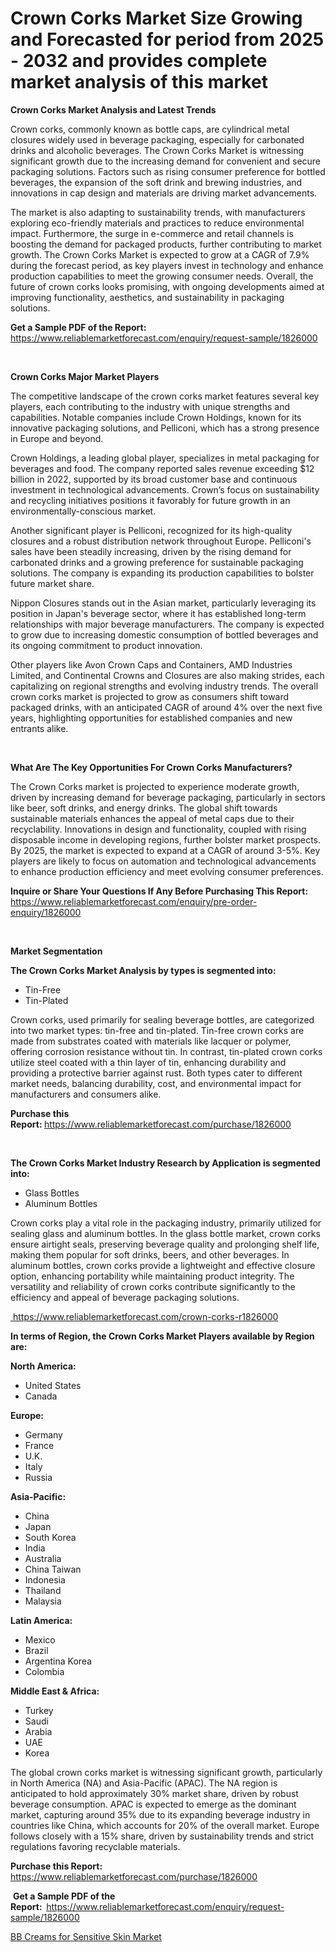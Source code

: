 <p><h1>Crown Corks Market Size Growing and Forecasted for period from 2025 - 2032 and provides complete market analysis of this market</h1></p><p><strong>Crown Corks Market Analysis and Latest Trends</strong></p>
<p><p>Crown corks, commonly known as bottle caps, are cylindrical metal closures widely used in beverage packaging, especially for carbonated drinks and alcoholic beverages. The Crown Corks Market is witnessing significant growth due to the increasing demand for convenient and secure packaging solutions. Factors such as rising consumer preference for bottled beverages, the expansion of the soft drink and brewing industries, and innovations in cap design and materials are driving market advancements.</p><p>The market is also adapting to sustainability trends, with manufacturers exploring eco-friendly materials and practices to reduce environmental impact. Furthermore, the surge in e-commerce and retail channels is boosting the demand for packaged products, further contributing to market growth. The Crown Corks Market is expected to grow at a CAGR of 7.9% during the forecast period, as key players invest in technology and enhance production capabilities to meet the growing consumer needs. Overall, the future of crown corks looks promising, with ongoing developments aimed at improving functionality, aesthetics, and sustainability in packaging solutions.</p></p>
<p><strong>Get a Sample PDF of the Report:&nbsp;</strong> <a href="https://www.reliablemarketforecast.com/enquiry/request-sample/1826000?utm_campaign=1110&utm_medium=2&utm_source=Github&utm_content=ia&utm_term=07022025&utm_id=crown-corks">https://www.reliablemarketforecast.com/enquiry/request-sample/1826000</a></p>
<p>&nbsp;</p>
<p><strong>Crown Corks Major Market Players</strong></p>
<p><p>The competitive landscape of the crown corks market features several key players, each contributing to the industry with unique strengths and capabilities. Notable companies include Crown Holdings, known for its innovative packaging solutions, and Pelliconi, which has a strong presence in Europe and beyond.</p><p>Crown Holdings, a leading global player, specializes in metal packaging for beverages and food. The company reported sales revenue exceeding $12 billion in 2022, supported by its broad customer base and continuous investment in technological advancements. Crown’s focus on sustainability and recycling initiatives positions it favorably for future growth in an environmentally-conscious market.</p><p>Another significant player is Pelliconi, recognized for its high-quality closures and a robust distribution network throughout Europe. Pelliconi's sales have been steadily increasing, driven by the rising demand for carbonated drinks and a growing preference for sustainable packaging solutions. The company is expanding its production capabilities to bolster future market share.</p><p>Nippon Closures stands out in the Asian market, particularly leveraging its position in Japan's beverage sector, where it has established long-term relationships with major beverage manufacturers. The company is expected to grow due to increasing domestic consumption of bottled beverages and its ongoing commitment to product innovation.</p><p>Other players like Avon Crown Caps and Containers, AMD Industries Limited, and Continental Crowns and Closures are also making strides, each capitalizing on regional strengths and evolving industry trends. The overall crown corks market is projected to grow as consumers shift toward packaged drinks, with an anticipated CAGR of around 4% over the next five years, highlighting opportunities for established companies and new entrants alike.</p></p>
<p>&nbsp;</p>
<p><strong>What Are The Key Opportunities For Crown Corks Manufacturers?</strong></p>
<p><p>The Crown Corks market is projected to experience moderate growth, driven by increasing demand for beverage packaging, particularly in sectors like beer, soft drinks, and energy drinks. The global shift towards sustainable materials enhances the appeal of metal caps due to their recyclability. Innovations in design and functionality, coupled with rising disposable income in developing regions, further bolster market prospects. By 2025, the market is expected to expand at a CAGR of around 3-5%. Key players are likely to focus on automation and technological advancements to enhance production efficiency and meet evolving consumer preferences.</p></p>
<p><strong>Inquire or Share Your Questions If Any Before Purchasing This Report:</strong> <a href="https://www.reliablemarketforecast.com/enquiry/pre-order-enquiry/1826000?utm_campaign=1110&utm_medium=2&utm_source=Github&utm_content=ia&utm_term=07022025&utm_id=crown-corks">https://www.reliablemarketforecast.com/enquiry/pre-order-enquiry/1826000</a></p>
<p>&nbsp;</p>
<p><strong>Market Segmentation</strong></p>
<p><strong>The Crown Corks Market Analysis by types is segmented into:</strong></p>
<p><ul><li>Tin-Free</li><li>Tin-Plated</li></ul></p>
<p><p>Crown corks, used primarily for sealing beverage bottles, are categorized into two market types: tin-free and tin-plated. Tin-free crown corks are made from substrates coated with materials like lacquer or polymer, offering corrosion resistance without tin. In contrast, tin-plated crown corks utilize steel coated with a thin layer of tin, enhancing durability and providing a protective barrier against rust. Both types cater to different market needs, balancing durability, cost, and environmental impact for manufacturers and consumers alike.</p></p>
<p><strong>Purchase this Report:&nbsp;</strong><a href="https://www.reliablemarketforecast.com/purchase/1826000?utm_campaign=1110&utm_medium=2&utm_source=Github&utm_content=ia&utm_term=07022025&utm_id=crown-corks">https://www.reliablemarketforecast.com/purchase/1826000</a></p>
<p>&nbsp;</p>
<p><strong>The Crown Corks Market Industry Research by Application is segmented into:</strong></p>
<p><ul><li>Glass Bottles</li><li>Aluminum Bottles</li></ul></p>
<p><p>Crown corks play a vital role in the packaging industry, primarily utilized for sealing glass and aluminum bottles. In the glass bottle market, crown corks ensure airtight seals, preserving beverage quality and prolonging shelf life, making them popular for soft drinks, beers, and other beverages. In aluminum bottles, crown corks provide a lightweight and effective closure option, enhancing portability while maintaining product integrity. The versatility and reliability of crown corks contribute significantly to the efficiency and appeal of beverage packaging solutions.</p></p>
<p><a href="https://www.reliablemarketforecast.com/crown-corks-r1826000?utm_campaign=1110&utm_medium=2&utm_source=Github&utm_content=ia&utm_term=07022025&utm_id=crown-corks">&nbsp;https://www.reliablemarketforecast.com/crown-corks-r1826000</a></p>
<p><strong>In terms of Region, the Crown Corks Market Players available by Region are:</strong></p>
<p>
    <p> <strong> North America: </strong>
        <ul>
            <li>United States</li>
            <li>Canada</li>
        </ul>
        </p> 
    <p> <strong> Europe: </strong>
        <ul>
            <li>Germany</li>
            <li>France</li>
            <li>U.K.</li>
            <li>Italy</li>
            <li>Russia</li>
        </ul>
        </p> 
    <p> <strong> Asia-Pacific: </strong>
        <ul>
            <li>China</li>
            <li>Japan</li>
            <li>South Korea</li>
            <li>India</li>
            <li>Australia</li>
            <li>China Taiwan</li>
            <li>Indonesia</li>
            <li>Thailand</li>
            <li>Malaysia</li>
        </ul>
        </p> 
    <p> <strong> Latin America: </strong>
        <ul>
            <li>Mexico</li>
            <li>Brazil</li>
            <li>Argentina Korea</li>
            <li>Colombia</li>
        </ul>
        </p> 
    <p> <strong> Middle East & Africa: </strong>
        <ul>
            <li>Turkey</li>
            <li>Saudi</li>
            <li>Arabia</li>
            <li>UAE</li>
            <li>Korea</li>
        </ul>
    </p>
    </p>
<p><p>The global crown corks market is witnessing significant growth, particularly in North America (NA) and Asia-Pacific (APAC). The NA region is anticipated to hold approximately 30% market share, driven by robust beverage consumption. APAC is expected to emerge as the dominant market, capturing around 35% due to its expanding beverage industry in countries like China, which accounts for 20% of the overall market. Europe follows closely with a 15% share, driven by sustainability trends and strict regulations favoring recyclable materials.</p></p>
<p><strong>Purchase this Report: </strong><a href="https://www.reliablemarketforecast.com/purchase/1826000?utm_campaign=1110&utm_medium=2&utm_source=Github&utm_content=ia&utm_term=07022025&utm_id=crown-corks">https://www.reliablemarketforecast.com/purchase/1826000</a></p>
<p>&nbsp;<strong>Get a Sample PDF of the Report:&nbsp;&nbsp;</strong><a href="https://www.reliablemarketforecast.com/enquiry/request-sample/1826000?utm_campaign=1110&utm_medium=2&utm_source=Github&utm_content=ia&utm_term=07022025&utm_id=crown-corks">https://www.reliablemarketforecast.com/enquiry/request-sample/1826000</a></p>
<p><strong></strong></p>
<p><p><a href="https://github.com/WillieWoodard/Market-Research-Report-List-7/blob/main/bb-creams-for-sensitive-skin-market.md?utm_campaign=1110&utm_medium=2&utm_source=Github&utm_content=ia&utm_term=07022025&utm_id=crown-corks">BB Creams for Sensitive Skin Market</a></p></p>